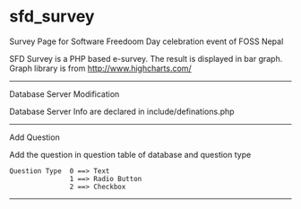 sfd_survey
==========

Survey Page for Software Freedoom Day celebration event of FOSS Nepal 


SFD Survey is a PHP based e-survey. The result is displayed in bar graph. Graph library is from http://www.highcharts.com/

-----------------------------------------------------------------------------------------------------------

Database Server Modification

Database Server Info are declared in include/definations.php

-----------------------------------------------------------------------------------------------------------

Add Question

Add the question in question table of database and question type 
    
    Question Type  0 ==> Text
                   1 ==> Radio Button
                   2 ==> Checkbox

-------------------------------------------------------------------------------------------------------------


